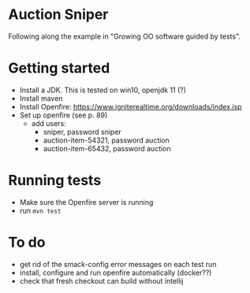 # Auction Sniper

Following along the example in "Growing OO software guided by tests".

# Getting started

- Install a JDK. This is tested on win10, openjdk 11 (?)
- Install maven
- Install Openfire: https://www.igniterealtime.org/downloads/index.jsp
- Set up openfire (see p. 89)
    - add users:
        - sniper, password sniper
        - auction-item-54321, password auction
        - auction-item-65432, password auction

# Running tests

- Make sure the Openfire server is running
- run `mvn test`

# To do

- get rid of the smack-config error messages on each test run
- install, configure and run openfire automatically (docker??)
- check that fresh checkout can build without intellij